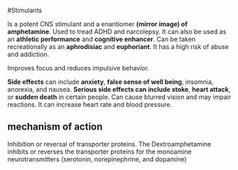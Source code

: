 #Stimulants 

Is a potent CNS stimulant and a enantiomer **(mirror image) of amphetamine**. Used to tread ADHD and narcolepsy. It can also be used as an **athletic performance** and **cognitive enhancer**. Can be taken recreationally as an **aphrodisiac** and **euphoriant**. It has a high risk of abuse and addiction. 

Improves focus and reduces impulsive behavior. 

**Side effects** can include **anxiety**, **false sense of well being**, insomnia, anorexia, and nausea. **Serious side effects can include stoke**, **heart attack**, or **sudden death** in certain people. Can cause blurred vision and may impair reactions. 
It can increase heart rate and blood pressure. 

## mechanism of action

Inhibition or reversal of transporter proteins. The Dextroamphetamine inhibits or reverses the transporter proteins for the monoamine neurotransmitters (serotonin, norepinephrine, and dopamine)